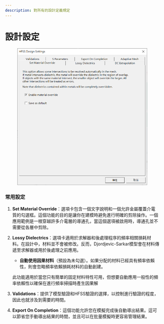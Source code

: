 ```yaml
---
description: 對所有的設計定義規定
---
```


# 設計設定

<figure><img src="../.gitbook/assets/image (5) (1).png" alt=""><figcaption></figcaption></figure>

### 常用設定

1. **Set Material Override**：選項卡包含一個文字說明和一個允許金屬覆蓋介電質的勾選框。這個功能的目的是讓你在建模時避免進行明確的剪除操作。一個應用範例是一根穿越許多介電層的導通孔，當這個選項被啟用時，導通孔並不需要從各層中剪除。
2.  **Lossy Dielectrics**：選項卡適用於求解器和後處理程序的頻率相關損耗材料。在設計中，材料並不會被修改。反而，Djordjevic-Sarkar模型會在材料傳遞至求解器或用於後處理之前應用。

    * **自動使用因果材料**（預設為未勾選）。如果分配的材料已經具有頻率依賴性，則會忽略頻率依賴損耗材料的自動創建。

    此功能適用於當您只有簡單的固定材料特性可用，但想要自動應用一般性的頻率依賴性以確保在進行頻率掃描時產生因果解
3. **Validations**：提供了模型驗證和HFSS驗證的選擇，以控制進行驗證的程度，因此也就涉及到需要的時間。
4. **Export On Completion**：這個功能允許您在模擬完成後自動導出結果。這可以節省您手動導出結果的時間，並且可以在批量模擬時更容易管理結果。



